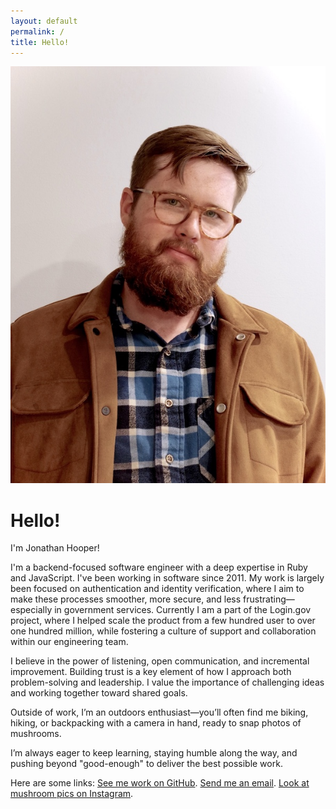 ```yaml
---
layout: default
permalink: /
title: Hello!
---
```


<img class='avatar' src='/images/avatar.jpg'/>

# Hello!

I'm Jonathan Hooper!

I'm a backend-focused software engineer with a deep expertise in Ruby and JavaScript. I've been working in software since 2011. My work is largely been focused on authentication and identity verification, where I aim to make these processes smoother, more secure, and less frustrating—especially in government services. Currently I am a part of the Login.gov project, where I helped scale the product from a few hundred user to over one hundred million, while fostering a culture of support and collaboration within our engineering team.

I believe in the power of listening, open communication, and incremental improvement. Building trust is a key element of how I approach both problem-solving and leadership. I value the importance of challenging ideas and working together toward shared goals.

Outside of work, I’m an outdoors enthusiast—you’ll often find me biking, hiking, or backpacking with a camera in hand, ready to snap photos of mushrooms.

I’m always eager to keep learning, staying humble along the way, and pushing beyond "good-enough" to deliver the best possible work.

Here are some links: [See me work on GitHub](https://github.com/jmhooper/). [Send me an email](mailto:jon9820@gmail.com). [Look at mushroom pics on Instagram](https://www.instagram.com/jonnyjonathanjon).
